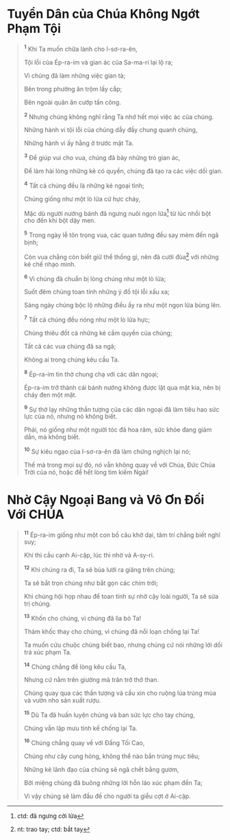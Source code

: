 # Tuyển Dân của Chúa Không Ngớt Phạm Tội

> <sup><b>1</b></sup> Khi Ta muốn chữa lành cho I-sơ-ra-ên,
>
> Tội lỗi của Ép-ra-im và gian ác của Sa-ma-ri lại lộ ra;
>
> Vì chúng đã làm những việc gian tà;
>
> Bên trong phường ăn trộm lấy cắp;
>
> Bên ngoài quân ăn cướp tấn công.
>
> <sup><b>2</b></sup> Nhưng chúng không nghĩ rằng Ta nhớ hết mọi việc ác của chúng.
>
> Những hành vi tội lỗi của chúng dẫy đầy chung quanh chúng,
>
> Những hành vi ấy hằng ở trước mặt Ta.
>
> <sup><b>3</b></sup> Ðể giúp vui cho vua, chúng đã bày những trò gian ác,
>
> Ðể làm hài lòng những kẻ có quyền, chúng đã tạo ra các việc dối gian.
>
> <sup><b>4</b></sup> Tất cả chúng đều là những kẻ ngoại tình;
>
> Chúng giống như một lò lửa cứ hực cháy,
>
> Mặc dù người nướng bánh đã ngưng nuôi ngọn lửa[^1-1c747083-c9a8-466e-abe0-5df9bad41ab8] từ lúc nhồi bột cho đến khi bột dậy men.
>
> <sup><b>5</b></sup> Trong ngày lễ tôn trọng vua, các quan tướng đều say mèm đến ngã bịnh;
>
> Còn vua chẳng còn biết giữ thể thống gì, nên đã cười đùa[^2-1c747083-c9a8-466e-abe0-5df9bad41ab8] với những kẻ chế nhạo mình.
>
> <sup><b>6</b></sup> Vì chúng đã chuẩn bị lòng chúng như một lò lửa;
>
> Suốt đêm chúng toan tính những ý đồ tội lỗi xấu xa;
>
> Sáng ngày chúng bộc lộ những điều ấy ra như một ngọn lửa bùng lên.
>
> <sup><b>7</b></sup> Tất cả chúng đều nóng như một lò lửa hực;
>
> Chúng thiêu đốt cả những kẻ cầm quyền của chúng;
>
> Tất cả các vua chúng đã sa ngã;
>
> Không ai trong chúng kêu cầu Ta.
>
> <sup><b>8</b></sup> Ép-ra-im tin thờ chung chạ với các dân ngoại;
>
> Ép-ra-im trở thành cái bánh nướng không được lật qua mặt kia, nên bị cháy đen một mặt.
>
> <sup><b>9</b></sup> Sự thờ lạy những thần tượng của các dân ngoại đã làm tiêu hao sức lực của nó, nhưng nó không biết.
>
> Phải, nó giống như một người tóc đã hoa râm, sức khỏe đang giảm dần, mà không biết.
>
> <sup><b>10</b></sup> Sự kiêu ngạo của I-sơ-ra-ên đã làm chứng nghịch lại nó;
>
> Thế mà trong mọi sự đó, nó vẫn không quay về với Chúa, Ðức Chúa Trời của nó, hoặc để hết lòng tìm kiếm Ngài!

# Nhờ Cậy Ngoại Bang và Vô Ơn Ðối Với CHÚA

> <sup><b>11</b></sup> Ép-ra-im giống như một con bồ câu khờ dại, tâm trí chẳng biết nghĩ suy;
>
> Khi thì cầu cạnh Ai-cập, lúc thì nhờ vả A-sy-ri.
>
> <sup><b>12</b></sup> Khi chúng ra đi, Ta sẽ bủa lưới ra giăng trên chúng;
>
> Ta sẽ bắt trọn chúng như bắt gọn các chim trời;
>
> Khi chúng hội họp nhau để toan tính sự nhờ cậy loài người, Ta sẽ sửa trị chúng.
>
> <sup><b>13</b></sup> Khốn cho chúng, vì chúng đã lìa bỏ Ta!
>
> Thảm khốc thay cho chúng, vì chúng đã nổi loạn chống lại Ta!
>
> Ta muốn cứu chuộc chúng biết bao, nhưng chúng cứ nói những lời dối trá xúc phạm Ta.
>
> <sup><b>14</b></sup> Chúng chẳng để lòng kêu cầu Ta,
>
> Nhưng cứ nằm trên giường mà trăn trở thở than.
>
> Chúng quay qua các thần tượng và cầu xin cho ruộng lúa trúng mùa và vườn nho sản xuất rượu.
>
> <sup><b>15</b></sup> Dù Ta đã huấn luyện chúng và ban sức lực cho tay chúng,
>
> Chúng vẫn lập mưu tính kế chống lại Ta.
>
> <sup><b>16</b></sup> Chúng chẳng quay về với Ðấng Tối Cao,
>
> Chúng như cây cung hỏng, không thể nào bắn trúng mục tiêu;
>
> Những kẻ lãnh đạo của chúng sẽ ngã chết bằng gươm,
>
> Bởi miệng chúng đã buông những lời hỗn láo xúc phạm đến Ta;
>
> Vì vậy chúng sẽ làm đầu đề cho người ta giễu cợt ở Ai-cập.

[^1-1c747083-c9a8-466e-abe0-5df9bad41ab8]: ctd: đã ngưng cời lửa

[^2-1c747083-c9a8-466e-abe0-5df9bad41ab8]: nt: trao tay; ctd: bắt tay
